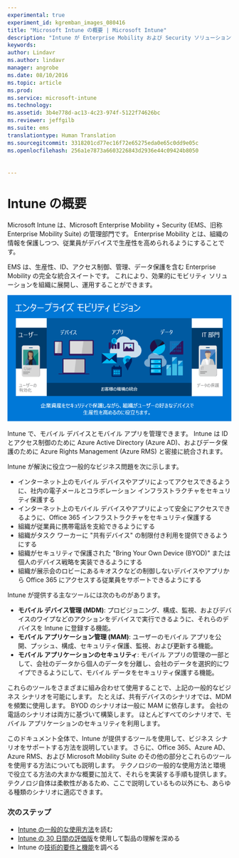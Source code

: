 ```yaml
---
experimental: true
experiment_id: kgremban_images_080416
title: "Microsoft Intune の概要 | Microsoft Intune"
description: "Intune が Enterprise Mobility および Security ソリューションでどのようにしてモバイル デバイスを管理するかについて説明します。"
keywords: 
author: Lindavr
ms.author: lindavr
manager: angrobe
ms.date: 08/10/2016
ms.topic: article
ms.prod: 
ms.service: microsoft-intune
ms.technology: 
ms.assetid: 3b4e778d-ac13-4c23-974f-5122f74626bc
ms.reviewer: jeffgilb
ms.suite: ems
translationtype: Human Translation
ms.sourcegitcommit: 3318201cd77ec16f72e65275eda0e65c0dd9e05c
ms.openlocfilehash: 256a1e7873a6603226843d2936e44c09424b8050


---
```


# Intune の概要
Microsoft Intune は、Microsoft Enterprise Mobility + Security (EMS、旧称 Enterprise Mobility Suite) の管理部門です。 Enterprise Mobility とは、組織の情報を保護しつつ、従業員がデバイスで生産性を高められるようにすることです。  

EMS は、生産性、ID、アクセス制御、管理、データ保護を含む Enterprise Mobility の完全な統合スイートです。 これにより、効果的にモビリティ ソリューションを組織に展開し、運用することができます。  

![Enterprise Mobility ビジョンの画像](..\media\em-vision.png)

Intune で、モバイル デバイスとモバイル アプリを管理できます。 Intune は ID とアクセス制御のために Azure Active Directory (Azure AD)、およびデータ保護のために Azure Rights Management (Azure RMS) と密接に統合されます。  

Intune が解決に役立つ一般的なビジネス問題を次に示します。

* インターネット上のモバイル デバイスやアプリによってアクセスできるように、社内の電子メールとコラボレーション インフラストラクチャをセキュリティ保護する
* インターネット上のモバイル デバイスやアプリによって安全にアクセスできるように、Office 365 インフラストラクチャをセキュリティ保護する
* 組織が従業員に携帯電話を支給できるようにする
* 組織がタスク ワーカーに "共有デバイス" の制限付き利用を提供できるようにする
* 組織がセキュリティで保護された "Bring Your Own Device (BYOD)" または個人のデバイス戦略を実装できるようにする
* 組織が展示会のロビーにあるキオスクなどの制御しないデバイスやアプリから Office 365 にアクセスする従業員をサポートできるようにする

Intune が提供する主なツールには次のものがあります。
* **モバイル デバイス管理 (MDM)**: プロビジョニング、構成、監視、およびデバイスのワイプなどのアクションをデバイスで実行できるように、それらのデバイスを Intune に登録する機能。
* **モバイル アプリケーション管理 (MAM)**: ユーザーのモバイル アプリを公開、プッシュ、構成、セキュリティ保護、監視、および更新する機能。
* **モバイル アプリケーションのセキュリティ**: モバイル アプリの管理の一部として、会社のデータから個人のデータを分離し、会社のデータを選択的にワイプできるようにして、モバイル データをセキュリティ保護する機能。

これらのツールをさまざまに組み合わせて使用することで、上記の一般的なビジネス シナリオを可能にします。 たとえば、共有デバイスのシナリオでは、MDM を頻繁に使用します。 BYOD のシナリオは一般に MAM に依存します。 会社の電話のシナリオは両方に基づいて構築します。 ほとんどすべてのシナリオで、モバイル アプリケーションのセキュリティを利用します。

このドキュメント全体で、Intune が提供するツールを使用して、ビジネス シナリオをサポートする方法を説明しています。  さらに、Office 365、Azure AD、Azure RMS、および Microsoft Mobility Suite のその他の部分とこれらのツールを使用する方法についても説明します。 テクノロジの一般的な使用方法と環境で役立てる方法の大まかな概要に加えて、それらを実装する手順も提供します。 テクノロジ自体は柔軟性があるため、ここで説明しているもの以外にも、あらゆる種類のシナリオに適応できます。

### 次のステップ
* [Intune の一般的な使用方法](common-ways-to-use-intune.md)を読む
* [Intune の 30 日間の評価版](get-started-with-a-30-day-trial-of-microsoft-intune.md)を使用して製品の理解を深める
* Intune の[技術的要件と機能](/intune/get-started/what-to-know-before-you-start-microsoft-intune)を調べる



<!--HONumber=Oct16_HO2-->


